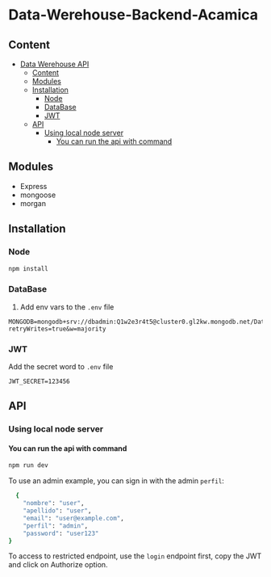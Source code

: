 # Data-Werehouse-Backend-Acamica

## Content
- [Data Werehouse API](#data-Werehouse-api)
  - [Content](#content)
  - [Modules](#modules)
  - [Installation](#installation)
    - [Node](#node)
    - [DataBase](#database)
    - [JWT](#jwt)
  - [API](#api)
    - [Using local node server](#using-local-node-server)
      - [You can run the api with command](#you-can-run-the-api-with-command)
## Modules
- Express
- mongoose
- morgan

## Installation
### Node
```bash
npm install
```
### DataBase
1. Add env vars to the `.env` file
```
MONGODB=mongodb+srv://dbadmin:Q1w2e3r4t5@cluster0.gl2kw.mongodb.net/DataWerehouse?retryWrites=true&w=majority
```
### JWT
Add the secret word to `.env` file
```
JWT_SECRET=123456
```

## API
### Using local node server
#### You can run the api with command
```bash
npm run dev
```
To use an admin example, you can sign in with the admin `perfil`:
```bash
  {
    "nombre": "user",
    "apellido": "user",
    "email": "user@example.com",
    "perfil": "admin", 
    "password": "user123"
}
```
To access to restricted endpoint, use the `login` endpoint first, copy the JWT and click on Authorize option.
